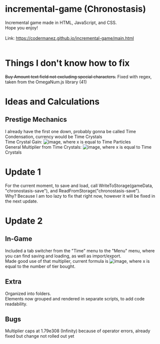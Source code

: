 # incremental-game (Chronostasis)
Incremental game made in HTML, JavaScript, and CSS.<br>
Hope you enjoy!<br><br>
Link: https://codermanez.github.io/incremental-game/main.html<br><br>
# Things I don't know how to fix
~~Buy Amount text field not excluding special characters.~~ Fixed with regex, taken from the OmegaNum.js library (41)
# Ideas and Calculations
## Prestige Mechanics
I already have the first one down, probably gonna be called Time Condensation, currency would be Time Crystals<br>
Time Crystal Gain: ![image](https://user-images.githubusercontent.com/75057913/147837315-77d058ee-36c0-498b-8f9d-a8213d09af69.png), where x is equal to Time Particles<br>
General Multiplier from Time Crystals: ![image](https://user-images.githubusercontent.com/75057913/147837406-4cf22fcd-90ca-4ed9-9849-574e8a127227.png), where x is equal to Time Crystals
# Update 1
For the current moment, to save and load, call WriteToStorage(gameData, "chronostasis-save"), and ReadFromStorage("chronostasis-save").<br>
Why? Because I am too lazy to fix that right now, however it will be fixed in the next update.
# Update 2
## In-Game
Included a tab switcher from the "Time" menu to the "Menu" menu, where you can find saving and loading, as well as import/export.<br>
Made good use of that multiplier, current formula is ![image](https://user-images.githubusercontent.com/75057913/147837039-439b5cda-ba91-45b1-8bba-294d30a8bad3.png), where x is equal to the number of tier bought.<br>
## Extra
Organized into folders.<br>
Elements now grouped and rendered in separate scripts, to add code readability.
## Bugs
Multiplier caps at 1.79e308 (Infinity) because of operator errors, already fixed but change not rolled out yet
